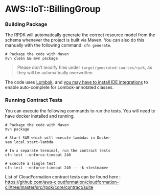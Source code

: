 # AWS::IoT::BillingGroup

### Building Package

The RPDK will automatically generate the correct resource model from the schema whenever the project is built via Maven. You can also do this manually with the following command: `cfn generate`.

```
# Package the code with Maven
mvn clean && mvn package
```

> Please don't modify files under `target/generated-sources/rpdk`, as they will be automatically overwritten.

The code uses [Lombok](https://projectlombok.org/), and [you may have to install IDE integrations](https://projectlombok.org/setup/overview) to enable auto-complete for Lombok-annotated classes.

### Running Contract Tests

You can execute the following commands to run the tests. You will need to have docker installed and running.
```
# Package the code with Maven
mvn package

# Start SAM which will execute lambdas in Docker
sam local start-lambda

# In a separate terminal, run the contract tests
cfn test --enforce-timeout 240

# Execute a single test
cfn test --enforce-timeout 240 -- -k <testname>
```
List of CloudFormation contract tests can be found here : https://github.com/aws-cloudformation/cloudformation-cli/tree/master/src/rpdk/core/contract/suite
